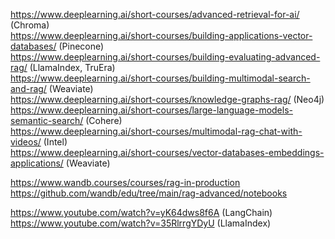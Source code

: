 https://www.deeplearning.ai/short-courses/advanced-retrieval-for-ai/ (Chroma)  
https://www.deeplearning.ai/short-courses/building-applications-vector-databases/ (Pinecone)  
https://www.deeplearning.ai/short-courses/building-evaluating-advanced-rag/ (LlamaIndex, TruEra)  
https://www.deeplearning.ai/short-courses/building-multimodal-search-and-rag/ (Weaviate)  
https://www.deeplearning.ai/short-courses/knowledge-graphs-rag/ (Neo4j)  
https://www.deeplearning.ai/short-courses/large-language-models-semantic-search/ (Cohere)  
https://www.deeplearning.ai/short-courses/multimodal-rag-chat-with-videos/ (Intel)  
https://www.deeplearning.ai/short-courses/vector-databases-embeddings-applications/ (Weaviate)  

https://www.wandb.courses/courses/rag-in-production  
https://github.com/wandb/edu/tree/main/rag-advanced/notebooks  

https://www.youtube.com/watch?v=yK64dws8f6A (LangChain)  
https://www.youtube.com/watch?v=35RlrrgYDyU (LlamaIndex)  
